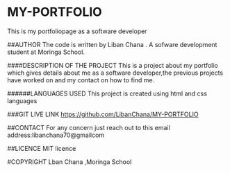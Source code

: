 # MY-PORTFOLIO
This is my portfoliopage as a software developer

##AUTHOR
The code is written by Liban Chana . A sofware development student at Moringa School.

####DESCRIPTION OF THE PROJECT
This is a project about my portfolio which gives details about me as a software developer,the previous projects have worked on and my contact on how to find me.

######LANGUAGES USED
This project is created using html and css languages

###GIT LIVE LINK
https://github.com/LibanChana/MY-PORTFOLIO

##CONTACT
For any concern just reach out to this email address:libanchana70@gmailcom

##LICENCE
MIT licence

#COPYRIGHT
Lban Chana ,Moringa School


